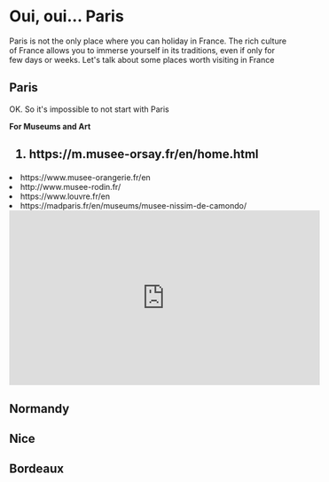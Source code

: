 <h1> Oui, oui... Paris </h1>
<p> Paris is not the only place where you can holiday in France. The rich culture of France allows you to immerse yourself in its traditions, even if only for few days or weeks. Let's talk about some places worth visiting in France </p>

<h2> Paris </h2>
<p> OK. So it's impossible to not start with Paris </p>
<p> <strong> For Museums and Art </strong </p>
  <p> <h2> <ol> <li> https://m.musee-orsay.fr/en/home.html </li> </h2>
  <li>  https://www.musee-orangerie.fr/en </li>
  <li> http://www.musee-rodin.fr/ </li>
  <li> https://www.louvre.fr/en </li>
  <li>  https://madparis.fr/en/museums/musee-nissim-de-camondo/ </li>
<iframe width="560" height="315" src="https://www.youtube.com/embed/qUiaR-bZEY4" frameborder="0" allow="accelerometer; autoplay; encrypted-media; gyroscope; picture-in-picture" allowfullscreen></iframe>

<h2> Normandy </h2>

<h2> Nice </h2>
  
<h2> Bordeaux </h2>

